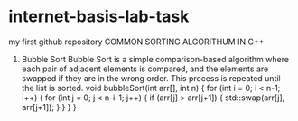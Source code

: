 # internet-basis-lab-task
my first github repository
COMMON SORTING ALGORITHUM IN C++
1. Bubble Sort
Bubble Sort is a simple comparison-based algorithm where each pair of adjacent elements is compared, and the elements are swapped if they are in the wrong order. This process is repeated until the list is sorted.
void bubbleSort(int arr[], int n)
{
for (int i = 0; i < n-1; i++) 
{
for (int j = 0; j < n-i-1; j++)
{
if (arr[j] > arr[j+1]) 
{
std::swap(arr[j], arr[j+1]);
}
}
}
}
